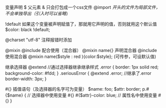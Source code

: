 变量声明  $
父元素 &
只会打包成一个css文件 @import
_开头的文件为局部文件，不会单独导出（引入时可以省略_）

!default  如果这个变量被声明赋值了，那就用它声明的值，否则就用这个默认值
$color: black !default; 

@charset "utf-8"  注释报错时添加

@mixin @include 配合使用（混合器）
@mixin name{} 声明混合器
@include 使用混合器 
@mixin name($style : red ){color:$style}; (可传参，可设默认值)

继承选择器 @extend
//通过选择器继承继承样式
.error {
  border: 1px solid red;
  background-color: #fdd;
}
.seriousError {
  @extend .error; //继承了.error
  border-width: 3px;
}

#{} 插值语句（及选择器的名字可为变量）
$name: foo;
$attr: border;
p.#{$name} {                      // 选择器中使用变量 #{}
  #{$attr}-color: blue;          // 属性名中使用变量 #{}
}
